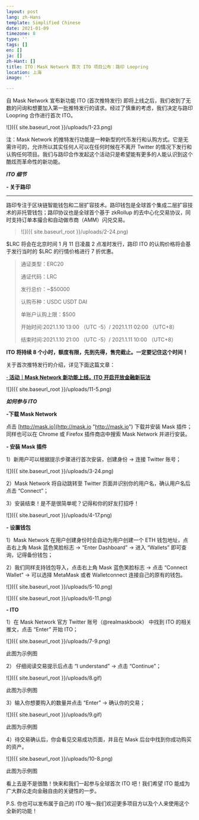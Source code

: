 ```yaml
---
layout: post
lang: zh-Hans
template: Simplified Chinese
date: 2021-01-09
timezone: 8
type: ''
tags: []
en: []
ja: []
zh-Hant: []
title: ITO｜Mask Network 首次 ITO 项目公布：路印 Loopring
location: 上海
image: ''

---
```

自 Mask Network 宣布新功能 ITO (首次推特发行) 即将上线之后，我们收到了无数的问询和想要加入第一批推特发行的请求。经过了慎重的考虑，我们决定与路印 Loopring 合作进行首次 ITO。

![]({{ site.baseurl_root }}/uploads/1-23.png)

注：Mask Network 的推特发行功能是一种新型的代币发行和认购方式。它是无需许可的，允许所以其实任何人可以在任何时候在不离开 Twitter 的情况下发行和认购任何项目。我们与路印合作发起这个活动只是希望能有更多的人能认识到这个酷炫而革命性的新功能。

**_ITO 细节_**

**- 关于路印**

***

路印专注于区块链智能钱包和二层扩容技术。路印钱包是全球首个集成二层扩容技术的非托管钱包；路印协议也是全球首个基于 zkRollup 的去中心化交易协议，同时支持订单本撮合和自动做市商（AMM）闪兑交易。

> ![]({{ site.baseurl_root }}/uploads/2-24.png)

$LRC 将会在北京时间 1 月 11 日凌晨 2 点准时发行，路印 ITO 的认购价格将会基于发行当时的 $LRC 的行情价格进行 7 折优惠。

> 通证类型：ERC20
>
> 通证代码：LRC
>
> 发行总价：\~$50000
>
> 认购币种：USDC USDT DAI
>
> 单账户认购上限：$500
>
> 开始时间:2021.1.10 13:00 （UTC -5）/ 2021.1.11 02:00 （UTC+8）
>
> 结束时间:2021.1.10 21:00 （UTC -5）/ 2021.1.11 10:00 （UTC+8）

**ITO 将持续 8 个小时，额度有限，先到先得，售完截止。一定要记住这个时间！**

关于首次推特发行的介绍，详见下面这篇文章：

[**· 活动｜Mask Network 新功能上线，ITO 开启开放金融新玩法**]( "https://masknetwork.medium.com/a-new-chapter-of-mask-network-ito-aa8182a0badc")

![]({{ site.baseurl_root }}/uploads/11-5.png)

**_如何参与 ITO_**

**-下载 Mask Network**

点击 [http://mask.io](http://mask.io "http://mask.io") 下载并安装 Mask 插件；同样也可以在 Chrome 或 Firefox 插件商店中搜索 Mask Network 并进行安装。

**- 安装 Mask 插件**

1）新用户可以根据提示步骤进行首次安装，创建身份 -> 连接 Twitter 账号；

![]({{ site.baseurl_root }}/uploads/3-24.png)

2）Mask Network 将自动跳转至 Twitter 页面并识别你的用户名，确认用户名后点击 “Connect”；

3）安装结束！是不是很简单呢？记得和你的好友打招呼！

![]({{ site.baseurl_root }}/uploads/4-17.png)

**- 设置钱包**

1）Mask Network 在用户创建身份时会自动为用户创建一个 ETH 钱包地址，点击右上角 Mask 蓝色笑脸标志 -> “Enter Dashboard” -> 进入 “Wallets” 即可查询，记得备份钱包；

2）我们同样支持钱包导入，点击右上角 Mask 蓝色笑脸标志 -> 点击 “Connect Wallet” -> 可以选择 MetaMask 或者 Walletconnect 连接自己的原有的钱包。

![]({{ site.baseurl_root }}/uploads/5-10.png)

![]({{ site.baseurl_root }}/uploads/6-11.png)

**- ITO**

1）在 Mask Network 官方 Twitter 账号（@realmaskbook） 中找到 ITO 的相关推文，点击 “Enter” 开始 ITO；

![]({{ site.baseurl_root }}/uploads/7-9.png)

此图为示例图

2） 仔细阅读交易提示后点击 “I understand” -> 点击 “Continue”；

![]({{ site.baseurl_root }}/uploads/8.gif)

此图为示例图

3）输入你想要购入的数量并点击 “Enter” -> 确认你的交易；

![]({{ site.baseurl_root }}/uploads/9.gif)

此图为示例图

4）待交易确认后，你会看见交易成功页面，并且在 Mask 后台中找到你成功购买的资产。

![]({{ site.baseurl_root }}/uploads/10-8.png)

此图为示例图

看上去是不是很酷！快来和我们一起参与全球首次 ITO 吧！我们希望 ITO 能成为广大群众走向金融自由的关键性的一步。

P.S. 你也可以发布属于自己的 ITO 哦～我们欢迎更多项目方以及个人来使用这个全新的功能！
